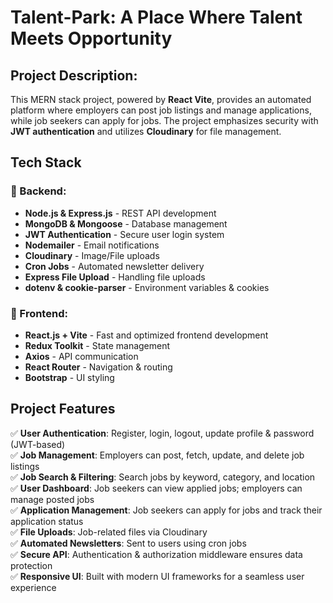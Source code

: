 # Talent-Park: A Place Where Talent Meets Opportunity

## Project Description:
 This MERN stack project, powered by **React Vite**, provides an automated platform where employers can post job listings and manage applications, while job seekers can apply for jobs. The project emphasizes security with **JWT authentication** and utilizes **Cloudinary** for file management.

## Tech Stack
### 🔹 Backend:
- **Node.js & Express.js** - REST API development
- **MongoDB & Mongoose** - Database management
- **JWT Authentication** - Secure user login system
- **Nodemailer** - Email notifications
- **Cloudinary** - Image/File uploads
- **Cron Jobs** - Automated newsletter delivery
- **Express File Upload** - Handling file uploads
- **dotenv & cookie-parser** - Environment variables & cookies

### 🔹 Frontend:
- **React.js + Vite** - Fast and optimized frontend development
- **Redux Toolkit** - State management
- **Axios** - API communication
- **React Router** - Navigation & routing
- **Bootstrap**  - UI styling

## Project Features
✅ **User Authentication**: Register, login, logout, update profile & password (JWT-based)  
✅ **Job Management**: Employers can post, fetch, update, and delete job listings  
✅ **Job Search & Filtering**: Search jobs by keyword, category, and location  
✅ **User Dashboard**: Job seekers can view applied jobs; employers can manage posted jobs  
✅ **Application Management**: Job seekers can apply for jobs and track their application status  
✅ **File Uploads**: Job-related files via Cloudinary  
✅ **Automated Newsletters**: Sent to users using cron jobs  
✅ **Secure API**: Authentication & authorization middleware ensures data protection  
✅ **Responsive UI**: Built with modern UI frameworks for a seamless user experience  

